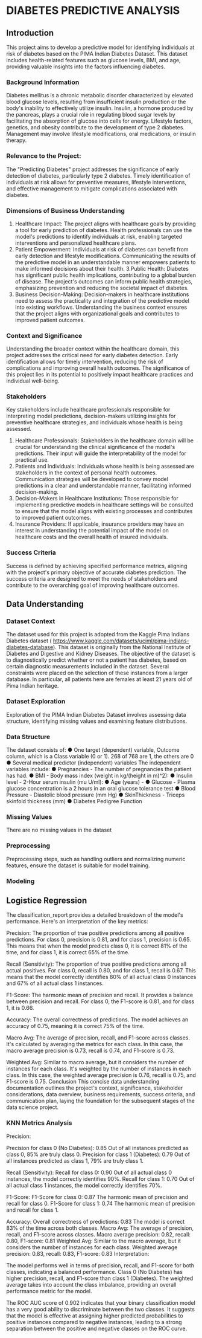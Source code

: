 # DIABETES PREDICTIVE ANALYSIS
## Introduction
This project aims to develop a predictive model for identifying individuals at risk of diabetes based on the PIMA Indian Diabetes Dataset. This dataset includes health-related features such as glucose levels, BMI, and age, providing valuable insights into the factors influencing diabetes.
### Background Information
Diabetes mellitus is a chronic metabolic disorder characterized by elevated blood glucose levels, resulting from insufficient insulin production or the body's inability to effectively utilize insulin. Insulin, a hormone produced by the pancreas, plays a crucial role in regulating blood sugar levels by facilitating the absorption of glucose into cells for energy.
Lifestyle factors, genetics, and obesity contribute to the development of type 2 diabetes. Management may involve lifestyle modifications, oral medications, or insulin therapy.
### Relevance to the Project:
The "Predicting Diabetes" project addresses the significance of early detection of diabetes, particularly type 2 diabetes. Timely identification of individuals at risk allows for preventive measures, lifestyle interventions, and effective management to mitigate complications associated with diabetes.
### Dimensions of Business Understanding
1. Healthcare Impact:
The project aligns with healthcare goals by providing a tool for early prediction of diabetes. Health professionals can use the model's predictions to identify individuals at risk, enabling targeted interventions and personalized healthcare plans.
2. Patient Empowerment:
Individuals at risk of diabetes can benefit from early detection and lifestyle modifications. Communicating the results of the predictive model in an understandable manner empowers patients to make informed decisions about their health.
3.Public Health:
Diabetes has significant public health implications, contributing to a global burden of disease. The project's outcomes can inform public health strategies, emphasizing prevention and reducing the societal impact of diabetes.
4. Business Decision-Making:
Decision-makers in healthcare institutions need to assess the practicality and integration of the predictive model into existing workflows. Understanding the business context ensures that the project aligns with organizational goals and contributes to improved patient outcomes.
### Context and Significance
Understanding the broader context within the healthcare domain, this project addresses the critical need for early diabetes detection. Early identification allows for timely intervention, reducing the risk of complications and improving overall health outcomes. The significance of this project lies in its potential to positively impact healthcare practices and individual well-being.
### Stakeholders
Key stakeholders include healthcare professionals responsible for interpreting model predictions, decision-makers utilizing insights for preventive healthcare strategies, and individuals whose health is being assessed.
1. Healthcare Professionals:
Stakeholders in the healthcare domain will be crucial for understanding the clinical significance of the model's predictions. Their input will guide the interpretability of the model for practical use.
2. Patients and Individuals:
Individuals whose health is being assessed are stakeholders in the context of personal health outcomes. Communication strategies will be developed to convey model predictions in a clear and understandable manner, facilitating informed decision-making.
3. Decision-Makers in Healthcare Institutions:
Those responsible for implementing predictive models in healthcare settings will be consulted to ensure that the model aligns with existing processes and contributes to improved patient outcomes.
4. Insurance Providers:
If applicable, insurance providers may have an interest in understanding the potential impact of the model on healthcare costs and the overall health of insured individuals.
### Success Criteria
Success is defined by achieving specified performance metrics, aligning with the project's primary objective of accurate diabetes prediction. The success criteria are designed to meet the needs of stakeholders and contribute to the overarching goal of improving healthcare outcomes.

## Data Understanding
### Dataset Context
The dataset used for this project is adopted from the Kaggle Pima Indians Diabetes dataset ( <https://www.kaggle.com/datasets/uciml/pima-indians-diabetes-database>). This dataset is originally from the National Institute of Diabetes and Digestive and Kidney Diseases. The objective of the dataset is to diagnostically predict whether or not a patient has diabetes, based on certain diagnostic measurements included in the dataset. Several constraints were placed on the selection of these instances from a larger database. In particular, all patients here are females at least 21 years old of Pima Indian heritage.
### Dataset Exploration
Exploration of the PIMA Indian Diabetes Dataset involves assessing data structure, identifying missing values and examining feature distributions.
### Data Structure
The dataset consists of:
● One target (dependent) variable, Outcome column, which is a Class variable (0 or 1). 268 of 768 are 1, the others are 0
● Several medical predictor (independent) variables
The independent variables include:
● Pregnancies - The number of pregnancies the patient has had.
● BMI - Body mass index (weight in kg/(height in m)^2):
● Insulin level - 2-Hour serum insulin (mu U/ml):
● Age (years) -
● Glucose - Plasma glucose concentration is a 2 hours in an oral glucose tolerance test
● Blood Pressure - Diastolic blood pressure (mm Hg)
● SkinThickness - Triceps skinfold thickness (mm)
● Diabetes Pedigree Function
### Missing Values
There are no missing values in the dataset

### Preprocessing
Preprocessing steps, such as handling outliers and normalizing numeric features, ensure the dataset is suitable for model training.

### Modeling
## Logistice Regression
The classification_report provides a detailed breakdown of the model's performance. Here's an interpretation of the key metrics:

Precision: The proportion of true positive predictions among all positive predictions. For class 0, precision is 0.81, and for class 1, precision is 0.65. This means that when the model predicts class 0, it is correct 81% of the time, and for class 1, it is correct 65% of the time.

Recall (Sensitivity): The proportion of true positive predictions among all actual positives. For class 0, recall is 0.80, and for class 1, recall is 0.67. This means that the model correctly identifies 80% of all actual class 0 instances and 67% of all actual class 1 instances.

F1-Score: The harmonic mean of precision and recall. It provides a balance between precision and recall. For class 0, the F1-score is 0.81, and for class 1, it is 0.66.

Accuracy: The overall correctness of predictions. The model achieves an accuracy of 0.75, meaning it is correct 75% of the time.

Macro Avg: The average of precision, recall, and F1-score across classes. It's calculated by averaging the metrics for each class. In this case, the macro average precision is 0.73, recall is 0.74, and F1-score is 0.73.

Weighted Avg: Similar to macro average, but it considers the number of instances for each class. It's weighted by the number of instances in each class. In this case, the weighted average precision is 0.76, recall is 0.75, and F1-score is 0.75.
Conclusion
This concise data understanding documentation outlines the project's context, significance, stakeholder considerations, data overview, business requirements, success criteria, and communication plan, laying the foundation for the subsequent stages of the data science project.

### KNN Metrics Analysis
Precision:

Precision for class 0 (No Diabetes): 0.85
Out of all instances predicted as class 0, 85% are truly class 0.
Precision for class 1 (Diabetes): 0.79
Out of all instances predicted as class 1, 79% are truly class 1.

Recall (Sensitivity):
Recall for class 0: 0.90
Out of all actual class 0 instances, the model correctly identifies 90%.
Recall for class 1: 0.70
Out of all actual class 1 instances, the model correctly identifies 70%.

F1-Score:
F1-Score for class 0: 0.87
The harmonic mean of precision and recall for class 0.
F1-Score for class 1: 0.74
The harmonic mean of precision and recall for class 1.

Accuracy:
Overall correctness of predictions: 0.83
The model is correct 83% of the time across both classes.
Macro Avg:
The average of precision, recall, and F1-score across classes.
Macro average precision: 0.82, recall: 0.80, F1-score: 0.81
Weighted Avg:
Similar to the macro average, but it considers the number of instances for each class.
Weighted average precision: 0.83, recall: 0.83, F1-score: 0.83
Interpretation:

The model performs well in terms of precision, recall, and F1-score for both classes, indicating a balanced performance.
Class 0 (No Diabetes) has higher precision, recall, and F1-score than class 1 (Diabetes).
The weighted average takes into account the class imbalance, providing an overall performance metric for the model.

The ROC AUC score of 0.902 indicates that your binary classification model has a very good ability to discriminate between the two classes. It suggests that the model is effective at assigning higher predicted probabilities to positive instances compared to negative instances, leading to a strong separation between the positive and negative classes on the ROC curve.

